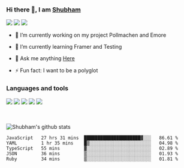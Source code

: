 ### Hi there 👋, I am <a href="https://shubhski.dev/" target="_blank">Shubham</a>

<a href="https://twitter.com/shubhski" target="_blank"><img src="https://img.icons8.com/color/48/000000/twitter.png"/></a>
<a href="https://www.linkedin.com/in/shubhski/" target="_blank"><img src="https://img.icons8.com/fluent/48/000000/linkedin.png"/></a>
<a href="mailto:shubham88ingh@gmail.com"><img src="https://img.icons8.com/ios/48/000000/important-mail.png"/></a>

- 🔭 I’m currently working on  my project Pollmachen and Emore
- 🌱 I’m currently learning Framer and Testing 

- 💬 Ask me anything [Here](https://github.com/shubhsk88/shubhsk88/issues)
- ⚡ Fun fact: I want to be a polyglot 

### Languages and tools


<div>
<img src="https://img.icons8.com/plasticine/48/000000/react.png"/>
<img src="https://img.icons8.com/color/48/000000/graphql.png"/>
<img src="https://img.icons8.com/color/48/000000/javascript.png"/>
<img src="https://img.icons8.com/color/48/000000/mongodb.png"/>
<img src="https://img.icons8.com/color/48/000000/nodejs.png"/>
</div>
<br/>
<br/>


![Shubham's github stats](https://github-readme-stats.vercel.app/api?username=shubhsk88&count_private=true&theme=theme=radical)

<!--START_SECTION:waka-->
```text
JavaScript   27 hrs 31 mins  █████████████████████▓░░░   86.61 % 
YAML         1 hr 35 mins    █▒░░░░░░░░░░░░░░░░░░░░░░░   04.98 % 
TypeScript   55 mins         ▓░░░░░░░░░░░░░░░░░░░░░░░░   02.89 % 
JSON         36 mins         ▒░░░░░░░░░░░░░░░░░░░░░░░░   01.93 % 
Ruby         34 mins         ▒░░░░░░░░░░░░░░░░░░░░░░░░   01.81 % 
```
<!--END_SECTION:waka-->



